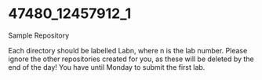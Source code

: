 # 47480_12457912_1
Sample Repository

Each directory should be labelled Labn, where n is the lab number. Please ignore the other repositories created for you, as these will be deleted by the end of the day! You have until Monday to submit the first lab.

